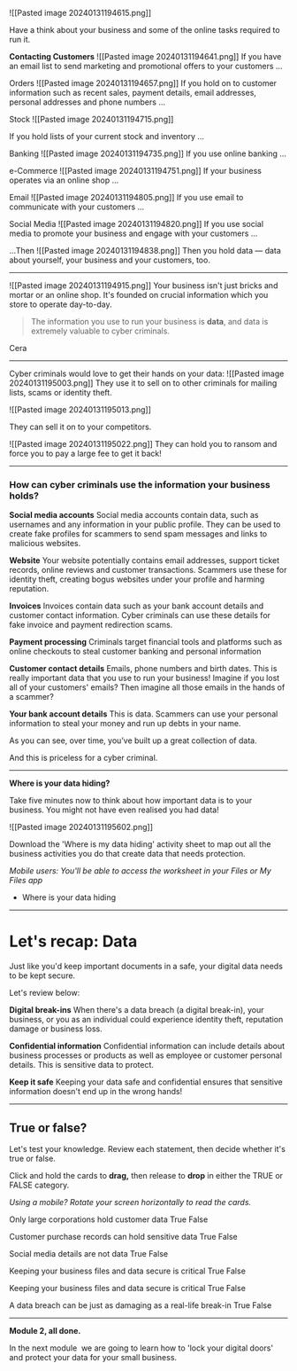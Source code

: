 
![[Pasted image 20240131194615.png]]

Have a think about your business and some of the online tasks required to run it.

**Contacting Customers**
![[Pasted image 20240131194641.png]]
If you have an email list to send marketing and promotional offers to your customers ...


Orders
![[Pasted image 20240131194657.png]]
If you hold on to customer information such as recent sales, payment details, email addresses, personal addresses and phone numbers ...

Stock
![[Pasted image 20240131194715.png]]

If you hold lists of your current stock and inventory ...

Banking
![[Pasted image 20240131194735.png]]
If you use online banking ...

e-Commerce
![[Pasted image 20240131194751.png]]
If your business operates via an online shop ...

Email
![[Pasted image 20240131194805.png]]
If you use email to communicate with your customers ...

Social Media
![[Pasted image 20240131194820.png]]
If you use social media to promote your business and engage with your customers ...

...Then
![[Pasted image 20240131194838.png]]
Then you hold data — data about yourself, your business and your customers, too.

---

![[Pasted image 20240131194915.png]]
Your business isn't just bricks and mortar or an online shop. It's founded on crucial information which you store to operate day-to-day.

>   
> The information you use to run your business is **data**, and data is extremely valuable to cyber criminals.

Cera

---

Cyber criminals would love to get their hands on your data:
![[Pasted image 20240131195003.png]]
They use it to sell on to other criminals for mailing lists, scams or identity theft.

![[Pasted image 20240131195013.png]]

They can sell it on to your competitors.

![[Pasted image 20240131195022.png]]
They can hold you to ransom and force you to pay a large fee to get it back!

---

### **How can cyber criminals use the information your business holds?**

**Social media accounts**
Social media accounts contain data, such as usernames and any information in your public profile. They can be used to create fake profiles for scammers to send spam messages and links to malicious websites.

**Website**
Your website potentially contains email addresses, support ticket records, online reviews and customer transactions. Scammers use these for identity theft, creating bogus websites under your profile and harming reputation.

**Invoices**
Invoices contain data such as your bank account details and customer contact information. Cyber criminals can use these details for fake invoice and payment redirection scams.

**Payment processing**
Criminals target financial tools and platforms such as online checkouts to steal customer banking and personal information

**Customer contact details**
Emails, phone numbers and birth dates. This is really important data that you use to run your business! Imagine if you lost all of your customers' emails? Then imagine all those emails in the hands of a scammer?

**Your bank account details**
This is data. Scammers can use your personal information to steal your money and run up debts in your name.

As you can see, over time, you’ve built up a great collection of data.  

And this is priceless for a cyber criminal.

---

**Where is your data hiding?**

Take five minutes now to think about how important data is to your business. You might not have even realised you had data! 

![[Pasted image 20240131195602.png]]

Download the 'Where is my data hiding' activity sheet to map out all the business activities you do that create data that needs protection.

_Mobile users: You'll be able to access the worksheet in your Files or My Files app_

- Where is your data hiding

---

# Let's recap: Data

Just like you'd keep important documents in a safe, your digital data needs to be kept secure.

Let's review below:

**Digital break-ins**
When there's a data breach (a digital break-in), your business, or you as an individual could experience identity theft, reputation damage or business loss.

**Confidential information**
Confidential information can include details about business processes or products as well as employee or customer personal details. This is sensitive data to protect.

**Keep it safe**
Keeping your data safe and confidential ensures that sensitive information doesn't end up in the wrong hands!

---

## **True or false?**

Let's test your knowledge. Review each statement, then decide whether it's true or false. 

Click and hold the cards to **drag,** then release to **drop** in either the TRUE or FALSE category.

_Using a mobile? Rotate your screen horizontally to read the cards._

Only large corporations hold customer data
True
False

Customer purchase records can hold sensitive data
True 
False

Social media details are not data
True
False

Keeping your business files and data secure is critical
True
False

Keeping your business files and data secure is critical
True
False

A data breach can be just as damaging as a real-life break-in
True
False

---

**Module 2, all done.** 

In the next module  we are going to learn how to 'lock your digital doors' and protect your data for your small business.


